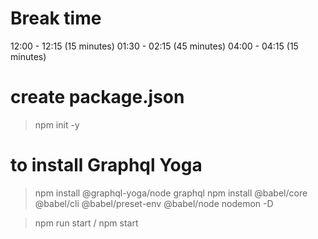 # Break time
12:00 - 12:15 (15 minutes)
01:30 - 02:15 (45 minutes)
04:00 - 04:15 (15 minutes)


# create package.json
> npm init -y

# to install Graphql Yoga
> npm install @graphql-yoga/node graphql
> npm install @babel/core @babel/cli @babel/preset-env @babel/node nodemon -D

> npm run start / npm start